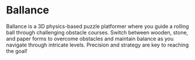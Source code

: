 # Ballance
Ballance is a 3D physics-based puzzle platformer where you guide a rolling ball through challenging obstacle courses. Switch between wooden, stone, and paper forms to overcome obstacles and maintain balance as you navigate through intricate levels. Precision and strategy are key to reaching the goal!
